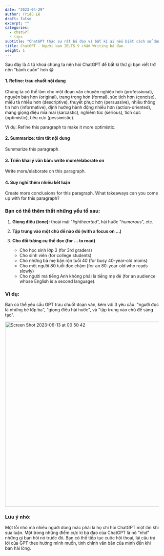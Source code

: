 ```yaml
---
date: "2023-04-29"
author: Triều Lê
draft: false
excerpt: ""
categories:
  - chatGPT
  - tips
subtitle: "ChatGPT thực sự rất bá đạo vì bất kì ai nếu biết cách sử dụng nó đều có thể viết luận mượt mà, mạch lạc như một người bản địa thực thụ."
title: ChatGPT - Người bạn IELTS 9 chấm Writing bá đạo
weight: 1
---
```


Sau đây là 4 từ khoá chúng ta nên hỏi ChatGPT để bất kì thứ gì bạn viết trở nên "bánh cuốn" hơn 😁

#### **1. Refine: trau chuốt nội dung**

Chúng ta có thể làm cho một đoạn văn chuyên nghiệp hơn (professional), nguyên bản hơn (original), trang trọng hơn (formal), súc tích hơn (concise), miêu tả nhiều hơn (descriptive), thuyết phục hơn (persuasive), nhiều thông tin hơn (informative), định hướng hành động nhiều hơn (action-oriented), mang giọng điệu mỉa mai (sarcastic), nghiêm túc (serious), tích cực (optimistic), tiêu cực (pessimistic).

Ví dụ: Refine this paragraph to make it more optimistic. 

#### **2. Summarize: tóm tăt nội dung**

Summarize this paragraph.

#### **3. Triển khai ý văn bản: write more/elaborate on** 

Write more/elaborate on this paragraph.

#### **4. Suy nghĩ thêm nhiều kết luận**

Create more conclusions for this paragraph.
What takeaways can you come up with for this paragraph?

### Bạn có thể thêm thắt những yếu tố sau:

1.  **Giọng điệu (tone):** thoải mái "*lighthearted*", hài hước "*humorous*", etc.

2.  **Tập trung vào một chủ đề nào đó (with a focus on ...)**

3.  **Cho đối tượng cụ thể đọc (for ... to read)**

    -   Cho học sinh lớp 3 (for 3rd graders)
    -   Cho sinh viên (for college students)
    -   Cho những bà mẹ bận rộn tuổi 40 (for busy 40-year-old moms)
    -   Cho một người 80 tuổi đọc chậm (for an 80-year-old who reads slowly)
    -   Cho người mà tiếng Anh không phải là tiếng mẹ đẻ (for an audience whose English is a second language).

### Ví dụ:
Bạn có thể yêu cầu GPT trau chuốt đoạn văn, kèm với 3 yêu cầu: "người đọc là những bé lớp ba", "giọng điệu hài hước", và "tập trung vào chủ đề sáng tạo".

<img width="606" alt="Screen Shot 2023-06-13 at 00 50 42" src="https://github.com/trangdata/khomuc/assets/63031214/6230cb51-35ed-42e2-a637-5462a0a1c0d6">



### Lưu ý nhỏ:
Một lỗi nhỏ mà nhiều người dùng măc phải là họ chỉ hỏi ChatGPT một lần khi sưa luận. Một trong những điểm cực kì bá đạo của ChatGPT là nó "nhớ" những gì bạn hỏi nó trước đó. Bạn có thể tiếp tục cuộc hội thoại, lái câu trả lời của GPT theo hướng mình muốn, tinh chỉnh văn bản của mình đến khi bạn hài lòng.
